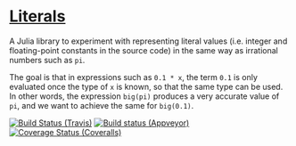 # [Literals](https://github.com/eschnett/Literals.jl)

A Julia library to experiment with representing literal values (i.e.
integer and floating-point constants in the source code) in the same
way as irrational numbers such as `pi`.

The goal is that in expressions such as `0.1 * x`, the term `0.1` is
only evaluated once the type of `x` is known, so that the same type
can be used. In other words, the expression `big(pi)` produces a very
accurate value of `pi`, and we want to achieve the same for
`big(0.1)`.

[![Build Status (Travis)](https://travis-ci.org/eschnett/Literals.jl.svg?branch=master)](https://travis-ci.org/eschnett/Literals.jl)
[![Build status (Appveyor)](https://ci.appveyor.com/api/projects/status/ujy8ne7hpk5yv6uc/branch/master?svg=true)](https://ci.appveyor.com/project/eschnett/literals-jl/branch/master)
[![Coverage Status (Coveralls)](https://coveralls.io/repos/github/eschnett/Literals.jl/badge.svg?branch=master)](https://coveralls.io/github/eschnett/Literals.jl?branch=master)
